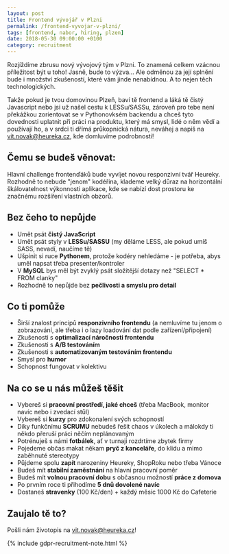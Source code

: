 ```yaml
---
layout: post
title: Frontend vývojář v Plzni
permalink: /frontend-vyvojar-v-plzni/
tags: [frontend, nabor, hiring, plzen]
date: 2018-05-30 09:00:00 +0100
category: recruitment
---
```


Rozjíždíme zbrusu nový vývojový tým v Plzni. To znamená celkem vzácnou příležitost být u toho! Jasně, bude to výzva...
Ale odměnou za její splnění bude i množství zkušeností, které vám jinde nenabídnou. A to
nejen těch technologických.

Takže pokud je tvou domovinou Plzeň, baví tě frontend a láká tě čistý Javascript nebo jsi už našel cestu k LESSu/SASSu,
zároveň pro tebe není překážkou zorientovat se v Pythonovksém backendu a chceš tyto dovednosti uplatnit při práci na
produktu, který má smysl, lidé o něm vědí a používají ho, a v srdci ti dřímá průkopnická nátura, neváhej a napiš na
[vit.novak@heureka.cz](mailto:vit.novak@heureka.cz "poslat email"), kde domluvíme podrobnosti!

## Čemu se budeš věnovat:
Hlavní challenge frontenďáků bude vyvíjet novou responzivní tvář Heureky. Rozhodně to nebude "jenom" kodéřina, klademe
velký důraz na horizontální škálovatelnost výkonnosti aplikace, kde se nabízí dost prostoru ke značnému rozšíření
vlastních obzorů.

## Bez čeho to nepůjde
* Umět psát **čistý JavaScript**
* Umět psát styly v **LESSu/SASSU** (my děláme LESS, ale pokud umíš SASS, nevadí, naučíme tě)
* Ušpinit si ruce **Pythonem**, protože kodéry nehledáme - je potřeba, abys uměl napsat třeba presenter/kontroler
* V **MySQL** bys měl být zvyklý psát složitější dotazy než "SELECT * FROM clanky"
* Rozhodně to nepůjde bez **pečlivosti a smyslu pro detail**

## Co ti pomůže
* Širší znalost principů **responzivního frontendu** (a nemluvíme tu jenom o zobrazování, ale třeba i o lazy loadování
dat podle zařízení/připojení)
* Zkušenosti s **optimalizací náročnosti frontendu**
* Zkušenosti s **A/B testováním**
* Zkušenosti s **automatizovaným testováním frontendu**
* Smysl pro **humor**
* Schopnost fungovat v kolektivu

## Na co se u nás můžeš těšit
* Vybereš si **pracovní prostředí, jaké chceš** (třeba MacBook, monitor navíc nebo i zvedací stůl)
* Vybereš si **kurzy** pro zdokonalení svých schopností
* Díky funkčnímu **SCRUMU** nebudeš řešit chaos v úkolech a málokdy ti někdo přeruší práci něčím neplánovaným
* Potrénuješ s námi **fotbálek**, ať v turnaji rozdrtíme zbytek firmy
* Pojedeme občas makat někam **pryč z kanceláře**, do klidu a mimo zaběhnuté stereotypy
* Půjdeme spolu **zapít** narozeniny Heureky, ShopRoku nebo třeba Vánoce
* Budeš mít **stabilní zaměstnání** na hlavní pracovní poměr
* Budeš mít **volnou pracovní dobu** s občasnou možností **práce z domova**
* Po prvním roce ti přihodíme **5 dnů dovolené navíc**
* Dostaneš **stravenky** (100 Kč/den) + každý měsíc 1000 Kč do Cafeterie

## Zaujalo tě to?
Pošli nám životopis na [vit.novak@heureka.cz](mailto:vit.novak@heureka.cz "poslat email")!

{% include gdpr-recruitment-note.html %}
